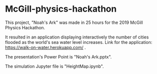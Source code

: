 # McGill-physics-hackathon
This project, "Noah's Ark" was made in 25 hours for the 2019 McGill Physics Hackathon.

It resulted in an application displaying interactively the number of cities flooded as the world's sea water level increases.
Link for the application: https://walk-on-water.herokuapp.com/ .

The presentation's Power Point is "Noah's Ark.pptx".

The simulation Jupyter file is "HeightMap.ipynb".
